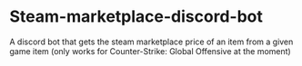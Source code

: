 # Steam-marketplace-discord-bot
A discord bot that gets the steam marketplace price of an item from a given game item (only works for Counter-Strike: Global Offensive at the moment)
